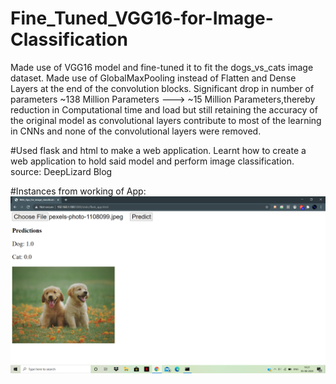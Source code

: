 # Fine_Tuned_VGG16-for-Image-Classification

Made use of VGG16 model and fine-tuned it to fit the dogs_vs_cats image dataset.
Made use of GlobalMaxPooling instead of Flatten and Dense Layers at the end of the convolution blocks. Significant drop in number of parameters
~138 Million Parameters ---> ~15 Million Parameters,thereby reduction in Computational time and load but still retaining the accuracy of the original model as convolutional layers contribute to most of the learning in CNNs and none of the convolutional layers were removed. 

#Used flask and html to make a web application. 
    Learnt how to create a web application to hold said model and perform image classification.
source: DeepLizard Blog

#Instances from working of App:
![WebApp](https://github.com/BenielEnoshRaj/hello-world/blob/master/images/App_Screenshot.png)
